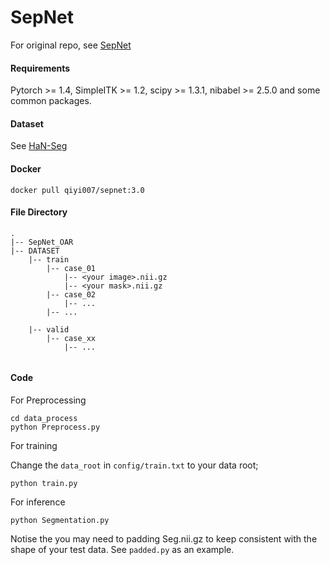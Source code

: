 # SepNet
For original repo, see [SepNet](https://github.com/HiLab-git/SepNet/tree/master)

#### Requirements
Pytorch >= 1.4, SimpleITK >= 1.2, scipy >= 1.3.1, nibabel >= 2.5.0 and some common packages.

#### Dataset

See [HaN-Seg](han-seg2023.grand-challenge.org/)

#### Docker

```
docker pull qiyi007/sepnet:3.0
```

#### File Directory
```
.
|-- SepNet_OAR
|-- DATASET
    |-- train
        |-- case_01
            |-- <your image>.nii.gz
            |-- <your mask>.nii.gz
        |-- case_02
            |-- ...
        |-- ...
   
    |-- valid
        |-- case_xx
            |-- ...


```


#### Code
For Preprocessing

```
cd data_process
python Preprocess.py
```

For training

Change the `data_root` in `config/train.txt` to your data root;
```
python train.py
```

For inference

```
python Segmentation.py
```
Notise the you may need to padding Seg.nii.gz to keep consistent with the shape of your test data. See `padded.py` as an example.

